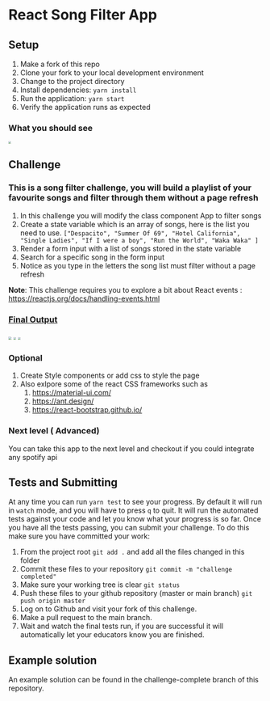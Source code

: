 # React Song Filter App

## Setup

1. Make a fork of this repo
2. Clone your fork to your local development environment
3. Change to the project directory
4. Install dependencies: `yarn install`
5. Run the application: `yarn start`
6. Verify the application runs as expected

### What you should see
<img src="./docs/challenge_starter.png" style="zoom:30%;" />


## Challenge
### This is a song filter challenge, you will build a playlist of your favourite songs and filter through them without a page refresh
1. In this challenge you will modify the class component App to filter songs
2. Create a state variable which is an array of songs, here is the list you need to use. `["Despacito", "Summer Of 69", "Hotel California", "Single Ladies", "If I were a boy", "Run the World", "Waka Waka" ]`
3. Render a form input with a list of songs stored in the state variable
4. Search for a specific song in the form input
5. Notice as you type in the letters the song list must filter without a page refresh

**Note**: This challenge requires you to explore a bit about React events : https://reactjs.org/docs/handling-events.html

### <u>Final Output</u>

<img src="./docs/challenge_complete_1.png" style="zoom:40%;" />

<img src="./docs/challenge_complete_2.png" style="zoom:30%;" />



<img src="./docs/challenge_complete_3.png" style="zoom:30%;" />

### Optional

1. Create Style components or add css to style the page
2. Also exlpore some of the react CSS frameworks such as
    1. https://material-ui.com/
    2. https://ant.design/
    3. https://react-bootstrap.github.io/

### Next level ( Advanced)
You can take this app to the next level and checkout if you could integrate any spotify api


## Tests and Submitting

At any time you can run `yarn test` to see your progress. By default it will run in `watch` mode, and you will have to press `q` to quit. It will run the automated tests against your code and let you know what your progress is so far. Once you have all the tests passing, you can submit your challenge. To do this make sure you have committed your work:

1. From the project root `git add .` and add all the files changed in this folder
2. Commit these files to your repository `git commit -m "challenge completed"`
3. Make sure your working tree is clear `git status`
4. Push these files to your github repository (master or main branch) `git push origin master`
5. Log on to Github and visit your fork of this challenge.
6. Make a pull request to the main branch.
7. Wait and watch the final tests run, if you are successful it will automatically let your educators know you are finished.

## Example solution
An example solution can be found in the challenge-complete branch of this repository.